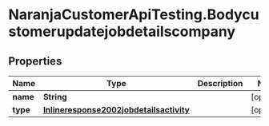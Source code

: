# NaranjaCustomerApiTesting.Bodycustomerupdatejobdetailscompany

## Properties

Name | Type | Description | Notes
------------ | ------------- | ------------- | -------------
**name** | **String** |  | [optional] 
**type** | [**Inlineresponse2002jobdetailsactivity**](Inlineresponse2002jobdetailsactivity.md) |  | [optional] 



